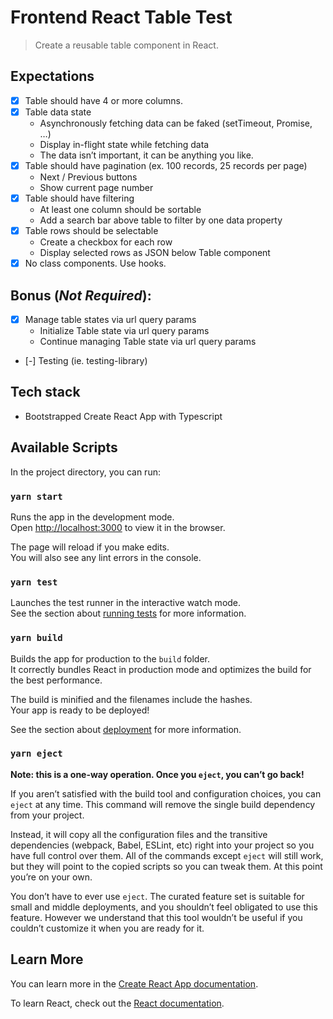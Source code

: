 # Frontend React Table Test

> Create a reusable table component in React.

## Expectations
- [x] Table should have 4 or more columns.
- [x] Table data state
    - Asynchronously fetching data can be faked (setTimeout, Promise, …)
    - Display in-flight state while fetching data
    - The data isn’t important, it can be anything you like.
- [x] Table should have pagination (ex. 100 records, 25 records per page)
    - Next / Previous buttons
    - Show current page number
- [x] Table should have filtering
    - At least one column should be sortable
    - Add a search bar above table to filter by one data property
- [x] Table rows should be selectable
    - Create a checkbox for each row
    - Display selected rows as JSON below Table component
- [x] No class components. Use hooks.

## Bonus (_Not Required_):
- [x] Manage table states via url query params
    - Initialize Table state via url query params
    - Continue managing Table state via url query params
- [-] Testing (ie. testing-library)

## Tech stack

- Bootstrapped Create React App with Typescript

## Available Scripts

In the project directory, you can run:

### `yarn start`

Runs the app in the development mode.\
Open [http://localhost:3000](http://localhost:3000) to view it in the browser.

The page will reload if you make edits.\
You will also see any lint errors in the console.

### `yarn test`

Launches the test runner in the interactive watch mode.\
See the section about [running tests](https://facebook.github.io/create-react-app/docs/running-tests) for more information.

### `yarn build`

Builds the app for production to the `build` folder.\
It correctly bundles React in production mode and optimizes the build for the best performance.

The build is minified and the filenames include the hashes.\
Your app is ready to be deployed!

See the section about [deployment](https://facebook.github.io/create-react-app/docs/deployment) for more information.

### `yarn eject`

**Note: this is a one-way operation. Once you `eject`, you can’t go back!**

If you aren’t satisfied with the build tool and configuration choices, you can `eject` at any time. This command will remove the single build dependency from your project.

Instead, it will copy all the configuration files and the transitive dependencies (webpack, Babel, ESLint, etc) right into your project so you have full control over them. All of the commands except `eject` will still work, but they will point to the copied scripts so you can tweak them. At this point you’re on your own.

You don’t have to ever use `eject`. The curated feature set is suitable for small and middle deployments, and you shouldn’t feel obligated to use this feature. However we understand that this tool wouldn’t be useful if you couldn’t customize it when you are ready for it.

## Learn More

You can learn more in the [Create React App documentation](https://facebook.github.io/create-react-app/docs/getting-started).

To learn React, check out the [React documentation](https://reactjs.org/).
